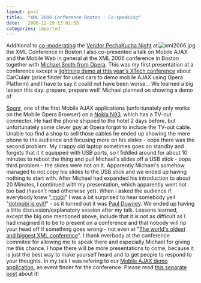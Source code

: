 ```yaml
---
layout: post
title:  "XML 2006 Conference Boston - Co-speaking"
date:   2006-12-29 13:01:55
categories: imported
---
```

<img id="image70" style="float: right" src="http://www.pavingways.com/wp-content/uploads/xml2006.jpg" alt="xml2006.jpg" />Additional to [co-moderating][1] the [Vendor PechaKucha Night][2] at the XML Conference in Boston I also co-presented a talk on Mobile AJAX and the Mobile Web in general at the XML 2006 conference in Boston together with [Michael Smith from Opera][3]. This was my first presentation at a conference except a [lightning demo at this year's XTech conference][4] about CarCulatr (price finder for used cars to demo mobile AJAX using Opera Platform) and I have to say it could not have been worse... <!--more--> We learned a big lesson this day: prepare, prepare well! Michael planned on showing a demo of 

[Soonr][5], one of the first Mobile AJAX applications (unfortunately only works on the Mobile Opera Browser) on a [Nokia N93][6], which has a TV-out connector. He had the phone shipped to the hotel 2 days before, but unfortunately some clever guy at Opera forgot to include the TV-out cable. Unable top find a shop to sell those cables he ended up showing the mere phone to the audience and focusing more on his slides - oops there was the second problem. My crappy old laptop sometimes goes on standby and forgets that it it equipped with USB ports, so I fiddled around for about 10 minutes to reboot the thing and pull Michael's slides off a USB stick - oops third problem - the slides were not on it. Apparently Michael's somehow managed to not copy his slides to the USB stick and we ended up having nothing to start with. After Michael had expanded his introduction to about 20 Minutes, I continued with my presentation, which apparently went not too bad (haven't read otherwise yet). When I asked the audience if everybody knew "[.mobi][7]" I was a bit surprised to hear somebody yell "[dotmobi is evil!][8]" - as it turned out it was [Paul Downey][9]. We ended up having a little discussion/explanatory session after my talk. Lessons learned, except the big one mentioned above, include that it is not as difficult as I had imagined it to be to present on a conference and that nobody will rip your head off if something goes wrong - not even at "[The world's oldest and biggest XML conference][10]". I thank everbody at the conference commitee for allowing me to speak there and especially Michael for giving me this chance. I hope there will be more presentations to come, because it is just the best way to make yourself heard and to get people to respond to your thoughts. In my talk I was refering to our [Mobile AJAX demo application][11], an event finder for the conference. Please read [this separate post][12] about it! [<img src="http://static.flickr.com/141/317404072_4289f283f4_d.jpg" border="0" alt="" />][13]

[1]: http://www.pavingways.com/xml-2006-conference-boston-pecha-kucha-pechakucha_67.html
[2]: http://2006.xmlconference.org/pechakucha.html
[3]: http://2006.xmlconference.org/programme/people/1918.html
[4]: http://xtech06.usefulinc.com/schedule/detail/206
[5]: http://www.soonr.com/
[6]: http://www.nokia.com/nseries/index.html?lang=en&country=US#product,n93
[7]: http://pc.mtld.mobi/
[8]: http://www.w3.org/DesignIssues/TLD
[9]: http://blog.whatfettle.com/
[10]: http://2006.xmlconference.org/
[11]: http://pwmwa.com/xml06/
[12]: http://www.pavingways.com/expertise/mobile-ajax#mobile_ajax_test
[13]: http://flickr.com/photos/45581782@N00/317404072 "Mike Busks It"